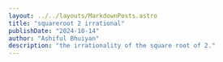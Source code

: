 ```yaml
---
layout: ../../layouts/MarkdownPosts.astro
title: "squareroot 2 irrational"
publishDate: "2024-10-14"
author: "Ashiful Bhuiyan"
description: "the irrationality of the square root of 2."
---
```




